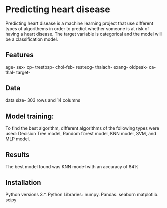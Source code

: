 # Predicting heart disease

Predicting heart disease is a machine learning project that use different types of algorithems
in order to predict whether someone is at risk of having a heart disease. 
The target variable is categorical and the model will be a classification model.

## Features

age-
sex-
cp-
trestbsp-
chol-fsb-
restecg-
thalach-
exang-
oldpeak-
ca-
thal-
target-

## Data

data size- 303 rows and 14 columns

## Model training:

To find the best algorithm, different algorithms of the following types were used:
Decision Tree model, Random forest model, KNN model, SVM, and MLP model. 

## Results

The best model found was KNN model with an accuracy of 84%

## Installation

Python versions 3.*.
Python Libraries:
numpy.
Pandas.
seaborn
matplotlib.
scipy
